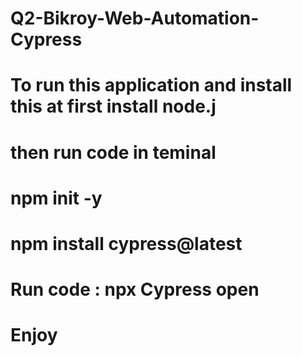 # Q2-Bikroy-Web-Automation-Cypress
  # To run this application and install this at first install node.j
  # then run code in teminal
  # npm init -y
  # npm install cypress@latest
  # Run code : npx Cypress open
  # Enjoy
